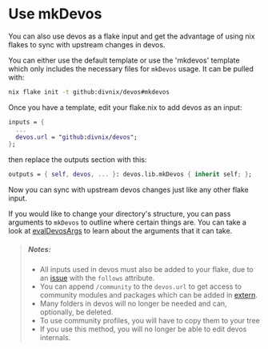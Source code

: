 # Use mkDevos
You can also use devos as a flake input and get the advantage of using
nix flakes to sync with upstream changes in devos.

You can either use the default template or use the 'mkdevos' template which only
includes the necessary files for `mkDevos` usage. It can be pulled with:
```sh
nix flake init -t github:divnix/devos#mkdevos
```

Once you have a template, edit your flake.nix to add devos as an input:
```nix
inputs = {
  ...
  devos.url = "github:divnix/devos";
};
```
then replace the outputs section with this:
```nix
outputs = { self, devos, ... }: devos.lib.mkDevos { inherit self; };
```

Now you can sync with upstream devos changes just like any other flake input.

If you would like to change your directory's structure, you can pass
arguments to `mkDevos` to outline where certain things are. You can take a 
look at [evalDevosArgs](../../lib/devos/evalDevosArgs.nix) to learn about
the arguments that it can take.

> ##### Notes:
> - All inputs used in devos must also be added to your flake, due to an
>   [issue](https://github.com/NixOS/nix/pull/4641) with the `follows` attribute.
> - You can append `/community` to the `devos.url` to get access to community modules
>   and packages which can be added in [extern](../../extern).
> - Many folders in devos will no longer be needed and can, optionally, be deleted.
> - To use community profiles, you will have to copy them to your tree
> - If you use this method, you will no longer be able to edit devos internals.
